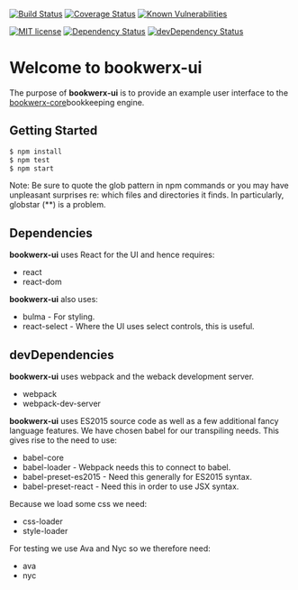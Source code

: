 [![Build Status](https://travis-ci.org/bostontrader/bookwerx-ui.svg?branch=react)](https://travis-ci.org/bostontrader/bookwerx-ui)
[![Coverage Status](https://coveralls.io/repos/github/bostontrader/bookwerx-ui/badge.svg?branch=react)](https://coveralls.io/github/bostontrader/bookwerx-ui?branch=react)
[![Known Vulnerabilities](https://snyk.io/test/github/bostontrader/bookwerx-ui/badge.svg)](https://snyk.io/test/github/bostontrader/bookwerx-ui)

[![MIT license](http://img.shields.io/badge/license-MIT-brightgreen.svg)](http://opensource.org/licenses/MIT)
[![Dependency Status](https://david-dm.org/bostontrader/bookwerx-ui.svg)](https://david-dm.org/bostontrader/bookwerx-ui)
[![devDependency Status](https://david-dm.org/bostontrader/bookwerx-ui/dev-status.svg)](https://david-dm.org/bostontrader/bookwerx-ui#info=devDependencies)

# Welcome to bookwerx-ui

The purpose of **bookwerx-ui** is to provide an example user interface to the [bookwerx-core](https://github.com/bostontrader/bookwerx-core)bookkeeping engine.


## Getting Started

```sh
$ npm install
$ npm test
$ npm start
```

Note: Be sure to quote the glob pattern in npm commands or you may have unpleasant surprises re: which files and directories it finds.  In particularly, globstar (**) is a problem.


## Dependencies

**bookwerx-ui** uses React for the UI and hence requires:

* react
* react-dom

**bookwerx-ui** also uses:

* bulma - For styling.
* react-select - Where the UI uses select controls, this is useful.

## devDependencies

**bookwerx-ui** uses webpack and the weback development server.

* webpack
* webpack-dev-server

**bookwerx-ui** uses ES2015 source code as well as a few additional fancy language features.  We have chosen babel for our transpiling needs. This gives rise to the need to use:

* babel-core
* babel-loader - Webpack needs this to connect to babel.
* babel-preset-es2015 - Need this generally for ES2015 syntax.
* babel-preset-react - Need this in order to use JSX syntax.

Because we load some css we need:

* css-loader
* style-loader

For testing we use Ava and Nyc so we therefore need:

* ava
* nyc
